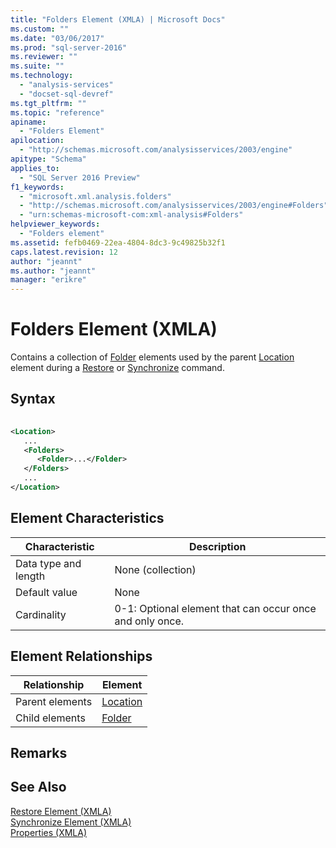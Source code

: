 ```yaml
---
title: "Folders Element (XMLA) | Microsoft Docs"
ms.custom: ""
ms.date: "03/06/2017"
ms.prod: "sql-server-2016"
ms.reviewer: ""
ms.suite: ""
ms.technology: 
  - "analysis-services"
  - "docset-sql-devref"
ms.tgt_pltfrm: ""
ms.topic: "reference"
apiname: 
  - "Folders Element"
apilocation: 
  - "http://schemas.microsoft.com/analysisservices/2003/engine"
apitype: "Schema"
applies_to: 
  - "SQL Server 2016 Preview"
f1_keywords: 
  - "microsoft.xml.analysis.folders"
  - "http://schemas.microsoft.com/analysisservices/2003/engine#Folders"
  - "urn:schemas-microsoft-com:xml-analysis#Folders"
helpviewer_keywords: 
  - "Folders element"
ms.assetid: fefb0469-22ea-4804-8dc3-9c49825b32f1
caps.latest.revision: 12
author: "jeannt"
ms.author: "jeannt"
manager: "erikre"
---
```

# Folders Element (XMLA)
  Contains a collection of [Folder](../../../analysis-services/xmla/xml-elements-properties/folder-element-xmla.md) elements used by the parent [Location](../../../analysis-services/xmla/xml-elements-properties/location-element-xmla.md) element during a [Restore](../../../analysis-services/xmla/xml-elements-commands/restore-element-xmla.md) or [Synchronize](../../../analysis-services/xmla/xml-elements-commands/synchronize-element-xmla.md) command.  
  
## Syntax  
  
```xml  
  
<Location>  
   ...  
   <Folders>  
      <Folder>...</Folder>  
   </Folders>  
   ...  
</Location>  
```  
  
## Element Characteristics  
  
|Characteristic|Description|  
|--------------------|-----------------|  
|Data type and length|None (collection)|  
|Default value|None|  
|Cardinality|0-1: Optional element that can occur once and only once.|  
  
## Element Relationships  
  
|Relationship|Element|  
|------------------|-------------|  
|Parent elements|[Location](../../../analysis-services/xmla/xml-elements-properties/location-element-xmla.md)|  
|Child elements|[Folder](../../../analysis-services/xmla/xml-elements-properties/folder-element-xmla.md)|  
  
## Remarks  
  
## See Also  
 [Restore Element &#40;XMLA&#41;](../../../analysis-services/xmla/xml-elements-commands/restore-element-xmla.md)   
 [Synchronize Element &#40;XMLA&#41;](../../../analysis-services/xmla/xml-elements-commands/synchronize-element-xmla.md)   
 [Properties &#40;XMLA&#41;](../../../analysis-services/xmla/xml-elements-properties/xml-elements-properties.md)  
  
  